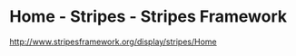 <!--
id: 755343679
link: http://kevinisom.info/post/755343679/home-stripes-stripes-framework
slug: home-stripes-stripes-framework
date: Thu Jul 01 2010 11:04:50 GMT+1200 (NZST)
raw: {"blog_name":"kevinisom","id":755343679,"post_url":"http://kevinisom.info/post/755343679/home-stripes-stripes-framework","slug":"home-stripes-stripes-framework","type":"link","date":"2010-06-30 23:04:50 GMT","timestamp":1277939090,"state":"published","format":"html","reblog_key":"4DgOMIUG","tags":[],"short_url":"http://tmblr.co/Zw68Yyj1Q4-","highlighted":[],"feed_item":"http://www.stripesframework.org/display/stripes/Home","from_feed_id":"650234","note_count":0,"title":"Home - Stripes - Stripes Framework","url":"http://www.stripesframework.org/display/stripes/Home","description":""}
publish: 2010-07-01
tags: 
title: Home - Stripes - Stripes Framework
-->


Home - Stripes - Stripes Framework
==================================

<http://www.stripesframework.org/display/stripes/Home>

